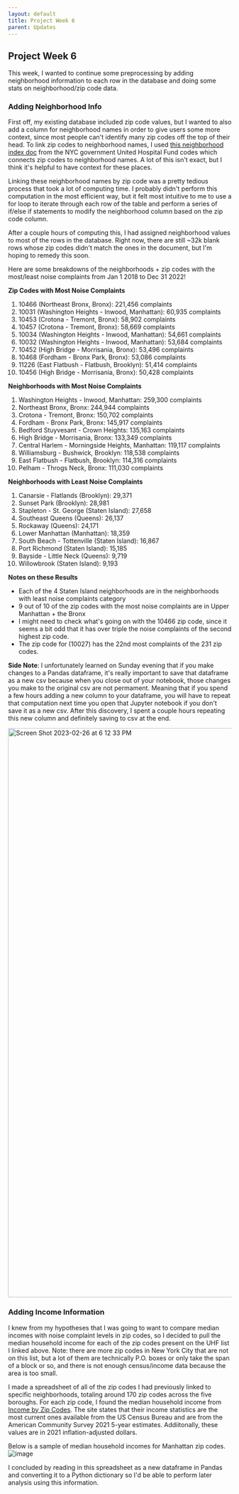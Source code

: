 ```yaml
---
layout: default
title: Project Week 6
parent: Updates
---
```


## Project Week 6

This week, I wanted to continue some preprocessing by adding neighborhood information to each row in the database and doing some stats on neighborhood/zip code data.

### Adding Neighborhood Info
First off, my existing database included zip code values, but I wanted to also add a column for neighborhood names in order to give users some more
context, since most people can't identify many zip codes off the top of their head. To link zip codes to neighborhood names, I used [this neighborhood index doc](https://www.nyc.gov/assets/doh/downloads/pdf/ah/zipcodetable.pdf)
from the NYC government United Hospital Fund codes which connects zip codes to neighborhood names. A lot of this isn't exact, but I think it's helpful to have context for these places.

Linking these neighborhood names by zip code was a pretty tedious process that took a lot of computing time. I probably didn't perform this computation in the
most efficient way, but it felt most intuitive to me to use a for loop to iterate through each row of the table and perform a series of if/else if statements to modify the
neighborhood column based on the zip code column.

After a couple hours of computing this, I had assigned neighborhood values to most of the rows in the database. Right now, there are still ~32k blank rows whose
zip codes didn't match the ones in the document, but I'm hoping to remedy this soon.

Here are some breakdowns of the neighborhoods + zip codes with the most/least noise complaints from Jan 1 2018 to Dec 31 2022!

**Zip Codes with Most Noise Complaints**
1. 10466 (Northeast Bronx, Bronx): 221,456 complaints
2. 10031 (Washington Heights - Inwood, Manhattan):	60,935 complaints
3. 10453 (Crotona - Tremont, Bronx): 58,902 complaints
4. 10457 (Crotona - Tremont, Bronx): 58,669 complaints
5. 10034 (Washington Heights - Inwood, Manhattan): 54,661 complaints
6. 10032 (Washington Heights - Inwood, Manhattan): 53,684 complaints
7. 10452 (High Bridge - Morrisania, Bronx): 53,496 complaints
8. 10468 (Fordham - Bronx Park, Bronx): 53,086 complaints
9. 11226 (East Flatbush - Flatbush, Brooklyn): 51,414 complaints
10. 10456 (High Bridge - Morrisania, Bronx): 50,428 complaints

**Neighborhoods with Most Noise Complaints**
1. Washington Heights - Inwood, Manhattan: 259,300 complaints
2. Northeast Bronx, Bronx: 244,944 complaints
3. Crotona - Tremont, Bronx: 150,702 complaints
4. Fordham - Bronx Park, Bronx: 145,917 complaints
5. Bedford Stuyvesant - Crown Heights: 135,163 complaints
6. High Bridge - Morrisania, Bronx: 133,349 complaints
7. Central Harlem - Morningside Heights, Manhattan: 119,117 complaints
8. Williamsburg - Bushwick, Brooklyn: 118,538 complaints
9. East Flatbush - Flatbush, Brooklyn: 114,316 complaints
10. Pelham - Throgs Neck, Bronx: 111,030 complaints

**Neighborhoods with Least Noise Complaints**
1. Canarsie - Flatlands (Brooklyn): 29,371
2. Sunset Park (Brooklyn): 28,981
3. Stapleton - St. George (Staten Island): 27,658
4. Southeast Queens (Queens): 26,137
5. Rockaway (Queens): 24,171
6. Lower Manhattan (Manhattan): 18,359
7. South Beach - Tottenville (Staten Island): 16,867
8. Port Richmond (Staten Island): 15,185
9. Bayside - Little Neck (Queens): 9,719
10. Willowbrook (Staten Island): 9,193

**Notes on these Results**
- Each of the 4 Staten Island neighborhoods are in the neighborhoods with least noise complaints category
- 9 out of 10 of the zip codes with the most noise complaints are in Upper Manhattan + the Bronx
- I might need to check what's going on with the 10466 zip code, since it seems a bit odd that it has over triple the noise complaints of the second highest zip code.
- The zip code for (10027) has the 22nd most complaints of the 231 zip codes.

**Side Note**: I unfortunately learned on Sunday evening that if you make changes to a Pandas dataframe, it's really important to save that dataframe as a new csv because when you close out of your notebook, those changes you make to the original csv are not permament. Meaning that if you spend a few hours adding a new column to your dataframe, you will have to repeat that computation next time you open that Jupyter notebook if you don't save it as a new csv. After this discovery, I spent a couple hours repeating this new column and definitely saving to csv at the end.

<img width="1280" alt="Screen Shot 2023-02-26 at 6 12 33 PM" src="https://user-images.githubusercontent.com/44076192/221443302-557be14a-3446-4454-a26f-289c576dcc02.png">

### Adding Income Information

I knew from my hypotheses that I was going to want to compare median incomes with noise complaint levels in zip codes, so I decided to pull the median household income for each of the zip codes present on the UHF list I linked above. Note: there are more zip codes in New York City that are not on this list, but a lot of them are technically P.O. boxes or only take the span of a block or so, and there is not enough census/income data because the area is too small.

I made a spreadsheet of all of the zip codes I had previously linked to specific neighborhoods, totaling around 170 zip codes across the five boroughs. For each zip code, I found the median household income from [Income by Zip Codes](incomebyzipcode.com/newyork). The site states that their income statistics are the most current ones available from the US Census Bureau and are from the American Community Survey 2021 5-year estimates. Addiitonally, these values are in 2021 inflation-adjusted dollars.

Below is a sample of median household incomes for Manhattan zip codes.
![image](https://user-images.githubusercontent.com/44076192/221629482-a008ab26-7ec4-435a-971e-50135d073d26.png)

I concluded by reading in this spreadsheet as a new dataframe in Pandas and converting it to a Python dictionary so I'd be able to perform later analysis using this information.
